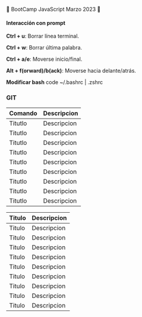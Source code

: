  :notebook: BootCamp JavaScript Marzo 2023 :notebook:

#### Interacción con prompt

**Ctrl + u**: Borrar línea terminal.

**Ctrl + w**: Borrar última palabra.

**Ctrl + a/e**: Moverse inicio/final.

**Alt + f(orward)/b(ack)**: Moverse hacia delante/atrás.


**Modificar bash** code ~/.bashrc | .zshrc

### **GIT**

 | Comando     | Descripcion              | 
 |-------------|--------------------------|
 | Titutlo     | Descripcion              | 
 | Titutlo     | Descripcion              | 
 | Titutlo     | Descripcion              | 
 | Titutlo     | Descripcion              | 
 | Titutlo     | Descripcion              | 
 | Titutlo     | Descripcion              | 
 | Titutlo     | Descripcion              | 
 | Titutlo     | Descripcion              | 
 | Titutlo     | Descripcion              | 
























 | Titulo     | Descripcion              | 
 |-------------|--------------------------|
 | Titulo     | Descripcion              | 
 | Titulo     | Descripcion              | 
 | Titulo     | Descripcion              | 
 | Titulo     | Descripcion              | 
 | Titulo     | Descripcion              | 
 | Titulo     | Descripcion              | 
 | Titulo     | Descripcion              | 
 | Titulo     | Descripcion              | 
 | Titulo     | Descripcion              | 